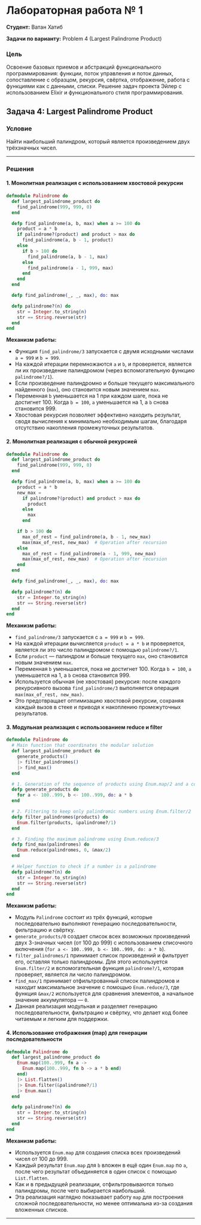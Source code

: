 
# Лабораторная работа № 1

**Студент:** Ватан Хатиб

**Задачи по варианту:** Problem 4 (Largest Palindrome Product)

### Цель

Освоение базовых приемов и абстракций функционального программирования: функции, поток управления и поток данных, сопоставление с образцом, рекурсия, свёртка, отображение, работа с функциями как с данными, списки. Решение задач проекта Эйлер с использованием Elixir и функционального стиля программирования.

## Задача 4: Largest Palindrome Product

### Условие

Найти наибольший палиндром, который является произведением двух трёхзначных чисел.

---

### Решения

#### 1. Монолитная реализация с использованием хвостовой рекурсии

```elixir
defmodule Palindrome do
  def largest_palindrome_product do
    find_palindrome(999, 999, 0)
  end

  defp find_palindrome(a, b, max) when a >= 100 do
    product = a * b
    if palindrome?(product) and product > max do
      find_palindrome(a, b - 1, product)
    else
      if b > 100 do
        find_palindrome(a, b - 1, max)
      else
        find_palindrome(a - 1, 999, max)
      end
    end
  end

  defp find_palindrome(_, _, max), do: max

  defp palindrome?(n) do
    str = Integer.to_string(n)
    str == String.reverse(str)
  end
end
```

**Механизм работы:**
- Функция `find_palindrome/3` запускается с двумя исходными числами `a = 999` и `b = 999`.
- На каждой итерации перемножаются `a` и `b`, и проверяется, является ли их произведение палиндромом (через вспомогательную функцию `palindrome?/1`).
- Если произведение палиндромно и больше текущего максимального найденного (`max`), оно становится новым значением `max`.
- Переменная `b` уменьшается на 1 при каждом шаге, пока не достигнет 100. Когда `b = 100`, `a` уменьшается на 1, а `b` снова становится 999.
- Хвостовая рекурсия позволяет эффективно находить результат, сводя вычисления к минимально необходимым шагам, благодаря отсутствию накопления промежуточных результатов.

#### 2. Монолитная реализация с обычной рекурсией

```elixir
defmodule Palindrome do
  def largest_palindrome_product do
    find_palindrome(999, 999, 0)
  end

  defp find_palindrome(a, b, max) when a >= 100 do
    product = a * b
    new_max = 
      if palindrome?(product) and product > max do
        product
      else
        max
      end

    if b > 100 do
      max_of_rest = find_palindrome(a, b - 1, new_max)
      max(max_of_rest, new_max)  # Operation after recursion
    else
      max_of_rest = find_palindrome(a - 1, 999, new_max)
      max(max_of_rest, new_max)  # Operation after recursion
    end
  end

  defp find_palindrome(_, _, max), do: max

  defp palindrome?(n) do
    str = Integer.to_string(n)
    str == String.reverse(str)
  end
end
```

**Механизм работы:**
- `find_palindrome/3` запускается с `a = 999` и `b = 999`.
- На каждой итерации вычисляется `product = a * b` и проверяется, является ли это число палиндромом с помощью `palindrome?/1`.
- Если `product` — палиндром и больше текущего `max`, оно становится новым значением `max`.
- Переменная `b` уменьшается, пока не достигнет 100. Когда `b = 100`, `a` уменьшается на 1, а `b` снова становится 999.
- Используется обычная (не хвостовая) рекурсия: после каждого рекурсивного вызова `find_palindrome/3` выполняется операция `max(max_of_rest, new_max)`.
- Это предотвращает оптимизацию хвостовой рекурсии, сохраняя каждый вызов в стеке и приводя к накоплению промежуточных результатов.


#### 3. Модульная реализация с использованием reduce и filter

```elixir
defmodule Palindrome do
  # Main function that coordinates the modular solution
  def largest_palindrome_product do
    generate_products()
    |> filter_palindromes()
    |> find_max()
  end

  # 1. Generation of the sequence of products using Enum.map/2 and a comprehension
  defp generate_products do
    for a <- 100..999, b <- 100..999, do: a * b
  end

  # 2. Filtering to keep only palindromic numbers using Enum.filter/2
  defp filter_palindromes(products) do
    Enum.filter(products, &palindrome?/1)
  end

  # 3. Finding the maximum palindrome using Enum.reduce/3
  defp find_max(palindromes) do
    Enum.reduce(palindromes, 0, &max/2)
  end

  # Helper function to check if a number is a palindrome
  defp palindrome?(n) do
    str = Integer.to_string(n)
    str == String.reverse(str)
  end
end
```

**Механизм работы:**
- Модуль `Palindrome` состоит из трёх функций, которые последовательно выполняют генерацию последовательности, фильтрацию и свёртку.
- `generate_products/0` создает список всех возможных произведений двух 3-значных чисел (от 100 до 999) с использованием списочного включения (`for a <- 100..999, b <- 100..999, do: a * b`).
- `filter_palindromes/1` принимает список произведений и фильтрует его, оставляя только палиндромы. Для этого используется `Enum.filter/2` и вспомогательная функция `palindrome?/1`, которая проверяет, является ли число палиндромом.
- `find_max/1` принимает отфильтрованный список палиндромов и находит максимальное значение с помощью `Enum.reduce/3`, где функция `&max/2` используется для сравнения элементов, а начальное значение аккумулятора — `0`.
- Данная реализация модульная и разделяет генерацию последовательности, фильтрацию и свёртку, что делает код более читаемым и легким для поддержки.


#### 4. Использование отображения (map) для генерации последовательности

```elixir
defmodule Palindrome do
  def largest_palindrome_product do
    Enum.map(100..999, fn a ->
      Enum.map(100..999, fn b -> a * b end)
    end)
    |> List.flatten()
    |> Enum.filter(&palindrome?/1)
    |> Enum.max()
  end

  defp palindrome?(n) do
    str = Integer.to_string(n)
    str == String.reverse(str)
  end
end
```

**Механизм работы:**
- Используется `Enum.map` для создания списка всех произведений чисел от 100 до 999.
- Каждый результат `Enum.map` для `b` вложен в ещё один `Enum.map` по `a`, после чего результат объединяется в один список с помощью `List.flatten`.
- Как и в предыдущей реализации, отфильтровываются только палиндромы, после чего выбирается наибольший.
- Эта реализация наглядно показывает работу `map` для построения сложной последовательности, но менее оптимальна из-за создания вложенных списков.

---

